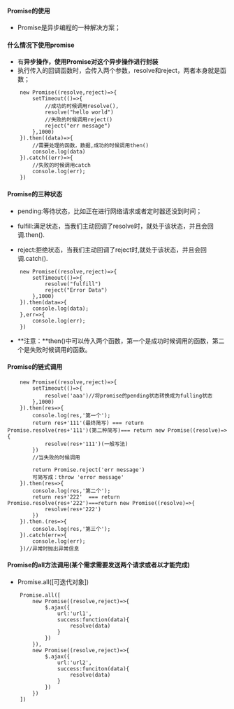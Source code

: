 #### Promise的使用
- Promise是异步编程的一种解决方案；

#### 什么情况下使用promise
- 有**异步操作，使用Promise对这个异步操作进行封装**
- 执行传入的回调函数时，会传入两个参数，resolve和reject，两者本身就是函数；
```
    new Promise((resolve,reject)=>{
        setTimeout(()=>{
            //成功的时候调用resolve(),
            resolve("hello world")
            //失败的时候调用reject()
            reject("err message")
        },1000)
    }).then((data)=>{
        //需要处理的函数，数据,成功的时候调用then()
        console.log(data)
    }).catch((err)=>{
        //失败的时候调用catch
        console.log(err);
    })
```

#### Promise的三种状态
- pending:等待状态，比如正在进行网络请求或者定时器还没到时间；

- fulfill:满足状态，当我们主动回调了resolve时，就处于该状态，并且会回调.then().

- reject:拒绝状态，当我们主动回调了reject时,就处于该状态，并且会回调.catch().
```
    new Promise((resolve,reject)=>{
        setTimeout(()=>{
            resolve("fulfill")
            reject("Error Data")
        },1000)
    }).then(data=>{
        console.log(data);
    },err=>{
        console.log(err);
    })
```
- **注意：**then()中可以传入两个函数，第一个是成功时候调用的函数，第二个是失败时候调用的函数。

#### Promise的链式调用
```
    new Promise((resolve,reject)=>{
        setTimeout(()=>{
            resolve('aaa')//将promise的pending状态转换成为fulling状态
        },1000)
    }).then(res=>{
        console.log(res,'第一个');
        return res+'111'(最终简写) === return Promise.resolve(res+'111')(第二种简写)=== return new Promise((resolve)=>{
            resolve(res+'111')(一般写法)
        })
        //当失败的时候调用

        return Promise.reject('err message')
        可简写成：throw 'error message'
    }).then(res=>{
        console.log(res,'第二个');
        return res+'222'  === return Promise.resolve(res+'222')===return new Promise((resolve)=>{
            resolve(res+'222')
        })
    }).then.(res=>{
        console.log(res,'第三个');
    }).catch(err=>{
        console.log(err);
    })//异常时抛出异常信息
```
#### Promise的all方法调用(某个需求需要发送两个请求或者以才能完成)
- Promise.all([可迭代对象])
```
    Promise.all([
        new Promise((resolve,reject)=>{
            $.ajax({
                url:'url1',
                success:function(data){
                    resolve(data)
                }
            })
        }),
        new Promise((resolve,reject)=>{
            $.ajax({
                url:'url2',
                success:funciton(data){
                    resolve(data)
                }
            })
        })
    ])
```